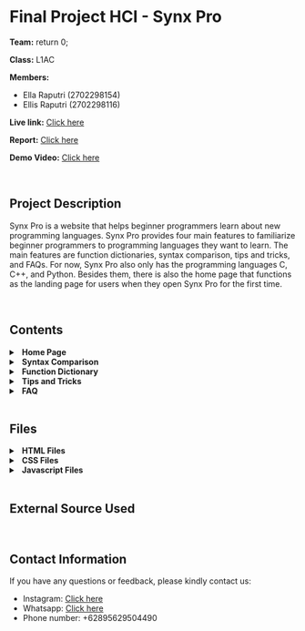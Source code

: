 # Final Project HCI - Synx Pro

**Team:** return 0;

**Class:** L1AC

**Members:**
- Ella Raputri (2702298154)
- Ellis Raputri (2702298116)


**Live link:** [Click here]()

**Report:** [Click here]()

**Demo Video:** [Click here]()

<br>

## Project Description
Synx Pro is a website that helps beginner programmers learn about new programming languages. Synx Pro provides four main features to familiarize beginner programmers to programming languages they want to learn. The main features are function dictionaries, syntax comparison, tips and tricks, and FAQs. For now, Synx Pro also only has the programming languages C, C++, and Python. Besides them, there is also the home page that functions as the landing page for users when they open Synx Pro for the first time.

<br>

## Contents
<details>
<summary>&ensp;<b>Home Page</b></summary>

- Home Page is a landing page for users when accessing Synx Pro. 

- _Unique features:_
    - Intro page before the main content
    - Color-changing logo and animated cover image.
    - Short introduction of Synx Pro's features
    - Button that link to all Synx Pro's features
    - Short history of each programming language with a swipeable cube moving images.
    - Contact us form 

<br>
</details>

<details>
<summary>&ensp;<b>Syntax Comparison</b></summary>

- Syntax Comparison as stated in its name is used to compare one programming language’s syntax to another programming language’s syntax.

- _Unique features:_
    - Comparing topics across programming languages provided (C, C++, Python) 
    - Link to the related topic's function dictionary.

- _Topics provided for syntax comparing:_
    - Basic Syntax
    - Variable and Data Type (Data Type, Variable Name, Creating Variable, Implicit Conversion, Explicit Conversion, and Variable Scope)
    - Input and Output (Output, Input, Comments, Escape Sequences, and Exception Handling)
    - Operators (Arithmetic Operators, Assignment Operators, Comparison Operators, Logical Operators, Identity Operators, Membership Operators, and Bitwise Operators)
    - Arrays (Define an Array, Access Array Elements, Size of an Array, Declare a Structure, String Concatenation, Access String Elements, and Length of a String)
    - Conditional (If Else Else If and Switch Case)
    - Loops (While and For)
    - Pointers (Memory Address, Declaring Pointer, Printing with Pointer, Pointer of Array, and References)
    - Function (Create Function, Call a Function, Arguments, and Lambda)
    - Classes (Create Class, Create Object, Create Method, Constructors, Encapsulation, Inheritance, and Polymorphism)
    - File Handling (Read File, Create File, Write to a File, and Append to a File)

<br>
</details>

<details>
<summary>&ensp;<b>Function Dictionary</b></summary>

- Function Dictionary is a feature that explains basic topics of a programming language. Each programming language has its own function dictionary. 

- _Unique features:_
    - Side navigation bar for each programming language
    - Topic explanations with copyable code snippets
    - Highlighted code snippets
    - Table of contents with link to the subtopic
    - Back to top button
    - External link to module's documentation
    - Previewable and downloadable cheatsheet

- _Topics for Each Programming Language:_
    - C (Introduction, Variable and Data Type, Input Output, Operators, Arrays, Conditional and Loops, Pointers, Functions, Modules, File Handling, and Cheat Sheet)
    - C++ (Introduction, Variable and Data Type, Input Output, Operators, Arrays, Conditional and Loops, Pointers, Functions, Classes, Modules, File Handling, and Cheat Sheet)
    - Python (Introduction, Variable and Data Type, Input Output, Operators, Arrays, Conditional and Loops, Functions, Classes, Modules, File Handling, and Cheat Sheet)

<br>
</details>

<details>
<summary>&ensp;<b>Tips and Tricks</b></summary>

- Tips and Tricks is a page that consists tips and tricks for users when studying a particular programming language. Same with function dictionary, each programming language has its own tips and tricks page.

- _Unique features:_
  - Tips and tricks flash cards.
  - Swipeable tips and tricks videos and link to the videos.
  - Swipeable course videos and link to the videos.

<br>
</details>


<details>
<summary>&ensp;<b>FAQ</b></summary>

- FAQ is a feature that contains interactive accordions about a beginner’s commonly asked questions about the respective programming language.  

- _Unique features:_
    - Clickable and interactive accordion bars.

</details>

<br>

## Files

<details>
<summary>&ensp;<b>HTML Files</b></summary>

- **index.html** : homepage
- **faq_c.html** : FAQ for C Programming Language
- **faq_cpp.html** : FAQ for C++ Programming Language
- **faq_py.html** : FAQ for Python Programming Language
- **fd_c_(...).html** : Function Dictionary for C with the topic based on the (...)
- **fd_cpp_(...).html** : Function Dictionary for C++ with the topic based on the (...)
- **fd_py_(...).html** : Function Dictionary for Python with the topic based on the (...)
- **syntaxcomp.html** : Syntax Comparison Page
- **tips_c.html** : Tips and Tricks for C Programming Language
- **tips_cpp.html** : Tips and Tricks for C++ Programming Language
- **tips_py.html** : Tips and Tricks for Python Programming Language

<br>
</details>

<details>
<summary>&ensp;<b>CSS Files</b></summary>

- **styles.css** : styling for homepage
- **stylefaq.css** : styling for FAQ Pages
- **stylefundict.css** : styling for Function Dictionary
- **stylehome.css** : styling for introduction pages in Function Dictionary
- **stylesyncomp.css** : styling for Syntax Comparison page
- **styletips.css** : styling for Tips and Tricks pages
- **aos.css** : required for the animation on scroll effects

<br>
</details>

<details>
<summary>&ensp;<b>Javascript Files</b></summary>

- **aos.js** : required for the animation on scroll effects
- **faq.js** : Javascript for FAQ pages
- **funcdict.js** : Javascript for Function Dictionary Pages
- **index.js** : Javascript for homepage
- **syncomp.js** : Javascript for Syntax Comparison page
- **tips.js** : Javascript for Tips and Tricks pages


</details>

<br>

## External Source Used


<br>

## Contact Information

If you have any questions or feedback, please kindly contact us:
- Instagram: [Click here](https://instagram.com/raputriella?igshid=OGQ5ZDc2ODk2ZA==)
- Whatsapp: [Click here](https://wa.me/62895629504490)
- Phone number: +62895629504490